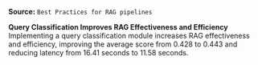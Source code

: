 **Source:** `Best Practices for RAG pipelines`

**Query Classification Improves RAG Effectiveness and Efficiency**
Implementing a query classification module increases RAG effectiveness and efficiency, improving the average score from 0.428 to 0.443 and reducing latency from 16.41 seconds to 11.58 seconds.
